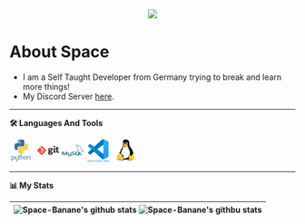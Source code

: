 <div align="center">
  <img src="https://cdn.reversed.dev/pictures/banner.png" height="300"/>
</div>

# About Space

-  I am a Self Taught Developer from Germany trying to break and learn more things!
-  My Discord Server [here]([https://discord.gg/dyqmYDgfsr](https://discord.gg/6DB4npnZEW)).
---
**🛠️ Languages And Tools**

<img src="https://github.com/devicons/devicon/blob/master/icons/python/python-original-wordmark.svg" title="Python" alt="Python" width="40" height="40"/>&nbsp;
<img src="https://github.com/devicons/devicon/blob/master/icons/git/git-original-wordmark.svg" title="Git" alt="Git" width="40" height="40"/>
<img src="https://github.com/devicons/devicon/blob/master/icons/mysql/mysql-plain-wordmark.svg" title="Git" alt="Git" width="40" height="40"/>
<img src="https://github.com/devicons/devicon/blob/master/icons/vscode/vscode-original-wordmark.svg" title="Visual Studio Code" alt="Visual Studio Code" width="40" height="40"/>&nbsp;
<img src="https://github.com/devicons/devicon/blob/master/icons/linux/linux-original.svg" title="Linux" alt="Linux " width="40" height="40"/>&nbsp;

---

**📊 My Stats**

| <img align="center" src="https://github-readme-stats.vercel.app/api?username=Space-Banane&show_icons=true&count-private=true&include_all_commits=true&theme=buefy&hide_border=true&hide=contribs" alt="Space-Banane's github stats" />  <img align="center" src="https://github-readme-stats.vercel.app/api/top-langs/?username=Space-Banane&layout=compact&count-private=true&include_all_commits=true&theme=buefy&hide_border=true" alt="Space-Banane's githbu stats" /> |
| -------------------------- |
